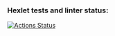 ### Hexlet tests and linter status:
[![Actions Status](https://github.com/askorutin26/frontend-project-lvl2/workflows/hexlet-check/badge.svg)](https://github.com/askorutin26/frontend-project-lvl2/actions)